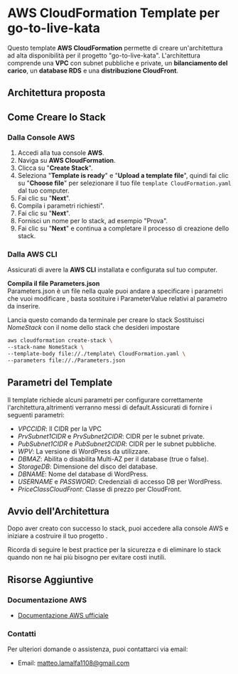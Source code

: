 # AWS CloudFormation Template per go-to-live-kata

Questo template **AWS CloudFormation** permette di creare un'architettura ad alta disponibilità per il progetto "go-to-live-kata". L'architettura comprende una **VPC** con subnet pubbliche e private, un **bilanciamento del carico**, un **database RDS** e una **distribuzione CloudFront**.
## Architettura proposta

## Come Creare lo Stack
### Dalla Console AWS

1. Accedi alla tua console **AWS**.
2. Naviga su **AWS CloudFormation**.
3. Clicca su "**Create Stack**".
4. Seleziona "**Template is ready**" e "**Upload a template file**", quindi fai clic su "**Choose file**" per selezionare il tuo file `template CloudFormation.yaml` dal tuo computer.
5. Fai clic su "**Next**".
6. Compila i parametri richiesti".
7. Fai clic su "**Next**".
8. Fornisci un nome per lo stack, ad esempio "Prova".
9. Fai clic su "**Next**" e continua a completare il processo di creazione dello stack.

### Dalla AWS CLI

Assicurati di avere la **AWS CLI** installata e configurata sul tuo computer.

**Compila il file Parameters.json**  
Parameters.json è un file nella quale puoi andare a specificare i parametri che vuoi modificare , basta sostituire i ParameterValue relativi al parametro da inserire.

Lancia questo comando da terminale per creare lo stack
Sostituisci *NomeStack* con il nome dello stack che desideri impostare
```bash
aws cloudformation create-stack \
--stack-name NomeStack \
--template-body file://./template\ CloudFormation.yaml \
--parameters file://./Parameters.json
```
## Parametri del Template  
Il template richiede alcuni parametri per configurare correttamente l'architettura,altrimenti verranno messi di default.Assicurati di fornire i seguenti parametri:
* *VPCCIDR*: Il CIDR per la VPC
* *PrvSubnet1CIDR* e *PrvSubnet2CIDR*: CIDR per le subnet private.
* *PubSubnet1CIDR* e *PubSubnet2CIDR*: CIDR per le subnet pubbliche.
* *WPV*: La versione di WordPress da utilizzare.
* *DBMAZ*: Abilita o disabilita Multi-AZ per il database (true o false).
* *StorageDB*: Dimensione del disco del database.
* *DBNAME*: Nome del database di WordPress.
* *USERNAME* e *PASSWORD*: Credenziali di accesso DB per WordPress.
* *PriceClassCloudFront*: Classe di prezzo per CloudFront.

## Avvio dell'Architettura  
Dopo aver creato con successo lo stack, puoi accedere alla console AWS e iniziare a costruire il tuo progetto .

Ricorda di seguire le best practice per la sicurezza e di eliminare lo stack quando non ne hai più bisogno per evitare costi inutili.

## Risorse Aggiuntive

### Documentazione AWS

- [Documentazione AWS ufficiale](https://docs.aws.amazon.com/)

### Contatti

Per ulteriori domande o assistenza, puoi contattarci via email:

- Email: [matteo.lamalfa1108@gmail.com](mailto:tuo@email.com)
